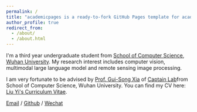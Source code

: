 ```yaml
---
permalink: /
title: "academicpages is a ready-to-fork GitHub Pages template for academic personal websites"
author_profile: true
redirect_from: 
  - /about/
  - /about.html
---
```

I'm a third year undergraduate student from [School of Computer Science](https://cs.whu.edu.cn/), [Wuhan University](https://www.whu.edu.cn/). My research interest includes computer vision, multimodal large language model and remote sensing image processing.

I am very fortunate to be advised by [Prof. Gui-Song Xia](https://scholar.google.com.hk/citations?hl=zh-CN&user=SAUCVsEAAAAJ) of [Captain Lab](http://www.captain-whu.com/team.html)from School of Computer Science, Wuhan University. 
You can find my CV here: [Liu Yi's Curriculum Vitae](../assets/Curriculum_Vitae.pdf).

[Email](yi_liu@whu.edu.cn) / [Github](https://github.com/Tinaliu123) / [Wechat](../images/wechat.jpg) 
